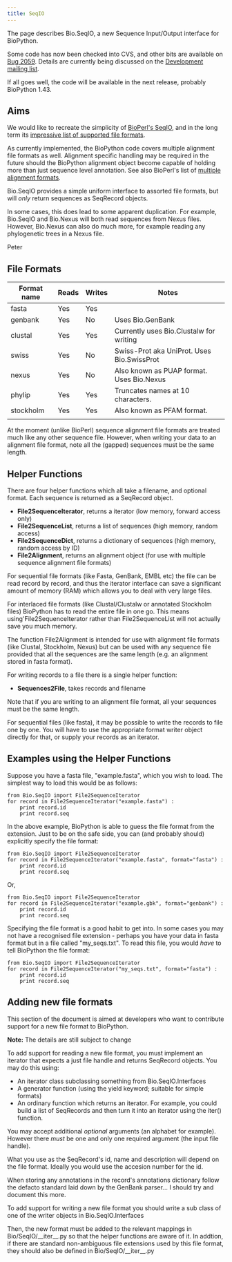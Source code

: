 ```yaml
---
title: SeqIO
---
```


The page describes Bio.SeqIO, a new Sequence Input/Output interface for
BioPython.

Some code has now been checked into CVS, and other bits are available on
[Bug 2059](http://bugzilla.open-bio.org/show_bug.cgi?id=2059). Details
are currently being discussed on the [Development mailing
list](http://biopython.org/wiki/Mailing_lists).

If all goes well, the code will be available in the next release,
probably BioPython 1.43.

Aims
----

We would like to recreate the simplicity of [BioPerl's
SeqIO](http://www.bioperl.org/wiki/HOWTO:SeqIO), and in the long term
its [impressive list of supported file
formats](http://www.bioperl.org/wiki/Sequence_formats).

As currently implemented, the BioPython code covers multiple alignment
file formats as well. Alignment specific handling may be required in the
future should the BioPython alignment object become capable of holding
more than just sequence level annotation. See also BioPerl's list of
[multiple alignment
formats](http://www.bioperl.org/wiki/Multiple_alignment_formats).

Bio.SeqIO provides a simple uniform interface to assorted file formats,
but will *only* return sequences as SeqRecord objects.

In some cases, this does lead to some apparent duplication. For example,
Bio.SeqIO and Bio.Nexus will both read sequences from Nexus files.
However, Bio.Nexus can also do much more, for example reading any
phylogenetic trees in a Nexus file.

Peter

File Formats
------------

| Format name | Reads | Writes | Notes                                      |
|-------------|-------|--------|--------------------------------------------|
| fasta       | Yes   | Yes    |                                            |
| genbank     | Yes   | No     | Uses Bio.GenBank                           |
| clustal     | Yes   | Yes    | Currently uses Bio.Clustalw for writing    |
| swiss       | Yes   | No     | Swiss-Prot aka UniProt. Uses Bio.SwissProt |
| nexus       | Yes   | No     | Also known as PUAP format. Uses Bio.Nexus  |
| phylip      | Yes   | Yes    | Truncates names at 10 characters.          |
| stockholm   | Yes   | Yes    | Also known as PFAM format.                 |
||

At the moment (unlike BioPerl) sequence alignment file formats are
treated much like any other sequence file. However, when writing your
data to an alignment file format, note all the (gapped) sequences must
be the same length.

Helper Functions
----------------

There are four helper functions which all take a filename, and optional
format. Each sequence is returned as a SeqRecord object.

-   **File2SequenceIterator**, returns a iterator (low memory, forward
    access only)
-   **File2SequenceList**, returns a list of sequences (high memory,
    random access)
-   **File2SequenceDict**, returns a dictionary of sequences (high
    memory, random access by ID)
-   **File2Alignment**, returns an alignment object (for use with
    multiple sequence alignment file formats)

For sequential file formats (like Fasta, GenBank, EMBL etc) the file can
be read record by record, and thus the iterator interface can save a
significant amount of memory (RAM) which allows you to deal with very
large files.

For interlaced file formats (like Clustal/Clustalw or annotated
Stockholm files) BioPython has to read the entire file in one go. This
means using'File2SequenceIterator rather than File2SequenceList will not
actually save you much memory.

The function File2Alignment is intended for use with alignment file
formats (like Clustal, Stockholm, Nexus) but can be used with any
sequence file provided that all the sequences are the same length (e.g.
an alignment stored in fasta format).

For writing records to a file there is a single helper function:

-   **Sequences2File**, takes records and filename

Note that if you are writing to an alignment file format, all your
sequences must be the same length.

For sequential files (like fasta), it may be possible to write the
records to file one by one. You will have to use the appropriate format
writer object directly for that, or supply your records as an iterator.

Examples using the Helper Functions
-----------------------------------

Suppose you have a fasta file, "example.fasta", which you wish to load.
The simplest way to load this would be as follows:

`from Bio.SeqIO import File2SequenceIterator`  
`for record in File2SequenceIterator("example.fasta") :`  
`    print record.id`  
`    print record.seq`

In the above example, BioPython is able to guess the file format from
the extension. Just to be on the safe side, you can (and probably
should) explicitly specify the file format:

`from Bio.SeqIO import File2SequenceIterator`  
`for record in File2SequenceIterator("example.fasta", format="fasta") :`  
`    print record.id`  
`    print record.seq`

Or,

`from Bio.SeqIO import File2SequenceIterator`  
`for record in File2SequenceIterator("example.gbk", format="genbank") :`  
`    print record.id`  
`    print record.seq`

Specifying the file format is a good habit to get into. In some cases
you may not have a recognised file extension - perhaps you have your
data in fasta format but in a file called "my\_seqs.txt". To read this
file, you would *have* to tell BioPython the file format:

`from Bio.SeqIO import File2SequenceIterator`  
`for record in File2SequenceIterator("my_seqs.txt", format="fasta") :`  
`    print record.id`  
`    print record.seq`

Adding new file formats
-----------------------

This section of the document is aimed at developers who want to
contribute support for a new file format to BioPython.

**Note:** The details are still subject to change

To add support for reading a new file format, you must implement an
iterator that expects a just file handle and returns SeqRecord objects.
You may do this using:

-   An iterator class subclassing something from Bio.SeqIO.Interfaces
-   A generator function (using the yield keyword; suitable for
    simple formats)
-   An ordinary function which returns an iterator. For example, you
    could build a list of SeqRecords and then turn it into an iterator
    using the iter() function.

You may accept additional *optional* arguments (an alphabet for
example). However there *must* be one and only one required argument
(the input file handle).

What you use as the SeqRecord's id, name and description will depend on
the file format. Ideally you would use the accesion number for the id.

When storing any annotations in the record's annotations dictionary
follow the defacto standard laid down by the GenBank parser... I should
try and document this more.

To add support for writing a new file format you should write a sub
class of one of the writer objects in Bio.SeqIO.Interfaces

Then, the new format must be added to the relevant mappings in
Bio/SeqIO/\_\_iter\_\_.py so that the helper functions are aware of it.
In addtion, if there are standard non-ambiguous file extensions used by
this file format, they should also be defined in
Bio/SeqIO/\_\_iter\_\_.py
